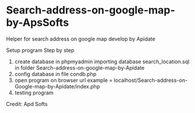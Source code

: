 # Search-address-on-google-map-by-ApsSofts

Helper for search address on google map develop by Apidate

Setup program Step by step
1. create database in phpmyadmin importing database search_location.sql  in folder  Search-address-on-google-map-by-Apidate
2. config database in file condb.php
3. open program on browser  url example = localhost/Search-address-on-Google-map-by-Apidate/index.php
4. testing program

Credit: Apd Softs

